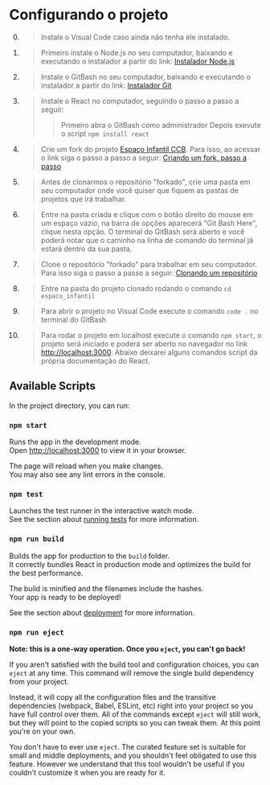 # Configurando o projeto
0. > Instale o Visual Code caso ainda não tenha ele instalado.
1. > Primeiro instale o Node.js no seu computador, baixando e executando o instalador a partir do link: [Instalador Node.js](https://nodejs.org/en/download)
2. > Instale o GitBash no seu computador, baixando e executando o instalador a partir do link: [Instalador Git](https://git-scm.com/downloads)
3. > Instale o React no computador, seguindo o passo a passo a seguir:
    >> Primeiro abra o GitBash como administrador
    >> Depois exevute o script `npm install react`
4. > Crie um fork do projeto [Espaço Infantil CCB](https://github.com/ggscavazza/espaco_infantil). Para isso, ao acessar o link siga o passo a passo a seguir: [Criando um fork, passo a passo](https://www.youtube.com/watch?v=q-QTbNu8Ybc)
5. > Antes de clonarmos o repositório "forkado", crie uma pasta em seu computador onde você quiser que fiquem as pastas de projetos que irá trabalhar.
6. > Entre na pasta criada e clique com o botão direito do mouse em um espaço vazio, na barra de opções aparecerá "Git Bash Here", clique nesta opção. O terminal do GitBash será aberto e você poderá notar que o caminho na linha de comando do terminal já estará dentro da sua pasta.
7. > Clone o repositório "forkado" para trabalhar em seu computador. Para isso siga o passo a passo a seguir: [Clonando um repositório](https://docs.github.com/pt/repositories/creating-and-managing-repositories/cloning-a-repository)
8. > Entre na pasta do projeto clonado rodando o comando `cd espaco_infantil`
9. > Para abrir o projeto no Visual Code execute o comando `code .` no terminal do GitBash
10. > Para rodar o projeto em localhost execute o comando `npm start`, o projeto será iniciado e poderá ser aberto no navegador no link [http://localhost:3000](http://localhost:3000). Abaixo deixarei alguns comandos script da própria documentação do React.


## Available Scripts
In the project directory, you can run:

### `npm start`

Runs the app in the development mode.\
Open [http://localhost:3000](http://localhost:3000) to view it in your browser.

The page will reload when you make changes.\
You may also see any lint errors in the console.

### `npm test`

Launches the test runner in the interactive watch mode.\
See the section about [running tests](https://facebook.github.io/create-react-app/docs/running-tests) for more information.

### `npm run build`

Builds the app for production to the `build` folder.\
It correctly bundles React in production mode and optimizes the build for the best performance.

The build is minified and the filenames include the hashes.\
Your app is ready to be deployed!

See the section about [deployment](https://facebook.github.io/create-react-app/docs/deployment) for more information.

### `npm run eject`

**Note: this is a one-way operation. Once you `eject`, you can't go back!**

If you aren't satisfied with the build tool and configuration choices, you can `eject` at any time. This command will remove the single build dependency from your project.

Instead, it will copy all the configuration files and the transitive dependencies (webpack, Babel, ESLint, etc) right into your project so you have full control over them. All of the commands except `eject` will still work, but they will point to the copied scripts so you can tweak them. At this point you're on your own.

You don't have to ever use `eject`. The curated feature set is suitable for small and middle deployments, and you shouldn't feel obligated to use this feature. However we understand that this tool wouldn't be useful if you couldn't customize it when you are ready for it.